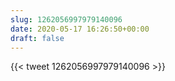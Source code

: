 ```yaml
---
slug: 1262056997979140096
date: 2020-05-17 16:26:50+00:00
draft: false
---
```


{{< tweet 1262056997979140096 >}}
